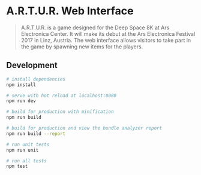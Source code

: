 # A.R.T.U.R. Web Interface

> A.R.T.U.R. is a game designed for the Deep Space 8K at Ars Electronica Center. It will make its debut at the Ars Electronica Festival 2017 in Linz, Austria. The web interface allows visitors to take part in the game by spawning new items for the players.

## Development

``` bash
# install dependencies
npm install

# serve with hot reload at localhost:8080
npm run dev

# build for production with minification
npm run build

# build for production and view the bundle analyzer report
npm run build --report

# run unit tests
npm run unit

# run all tests
npm test
```
